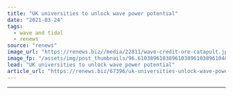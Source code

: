 ```yaml
---
title: "UK universities to unlock wave power potential"
date: "2021-03-24"
tags: 
  - wave and tidal
  - renews
source: "renews"
image_url: "https://renews.biz//media/22811/wave-credit-ore-catapult.jpg?mode=crop&width=770&heightratio=0.6103896103896103896103896104&slimmage=true"
image_fp: "/assets/img/post_thumbnails/96.6103896103896103896103896104&slimmage=true"
lead: "UK universities to unlock wave power potential"
article_url: "https://renews.biz/67396/uk-universities-unlock-wave-power-potential/"
---
```


---
